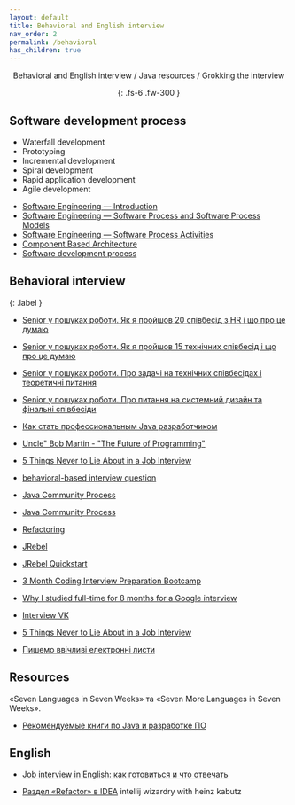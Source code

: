 ```yaml
---
layout: default
title: Behavioral and English interview
nav_order: 2
permalink: /behavioral
has_children: true
---
```

<div align="center" markdown="1">
Behavioral and English interview / Java resources / Grokking the interview

{: .fs-6 .fw-300 }
</div>

## Software development process
*  Waterfall development
*  Prototyping
*  Incremental development
*  Spiral development
*  Rapid application development
*  Agile development

- [Software Engineering — Introduction](https://medium.com/omarelgabrys-blog/software-engineering-introduction-part-1-b79238ec97ee)
- [Software Engineering — Software Process and Software Process Models](https://medium.com/omarelgabrys-blog/software-engineering-software-process-and-software-process-models-part-2-4a9d06213fdc)
- [Software Engineering — Software Process Activities](https://medium.com/omarelgabrys-blog/software-engineering-process-activities-part-3-ca1ef6818fd6)
- [Component Based Architecture](https://medium.com/omarelgabrys-blog/component-based-architecture-3c3c23c7e348)
- [Software development process](https://en.wikipedia.org/wiki/Software_development_process)

## Behavioral interview
{: .label }

- [Senior у пошуках роботи. Як я пройшов 20 співбесід з HR і що про це думаю](https://dou.ua/lenta/articles/job-for-senior-1/?from=similar_posts)
- [Senior у пошуках роботи. Як я пройшов 15 технічних співбесід і що про це думаю](https://dou.ua/lenta/articles/job-for-senior-2/)
- [Senior у пошуках роботи. Про задачі на технічних співбесідах і теоретичні питання](https://dou.ua/lenta/articles/job-for-senior-3/?from=similar_posts)
- [Senior у пошуках роботи. Про питання на системний дизайн та фінальні співбесіди](https://dou.ua/lenta/articles/job-for-senior-4/?from=similar_posts)

- [Как стать профессиональным Java разработчиком](https://www.youtube.com/watch?t=1036&v=ft0Nj8Cm9kk&feature=youtu.be)
- [Uncle" Bob Martin - "The Future of Programming"](https://www.youtube.com/watch?t=4506&v=ecIWPzGEbFc&feature=youtu.be)

- [5 Things Never to Lie About in a Job Interview](https://insights.dice.com/2019/04/17/5-things-never-lie-job-interview/)
- [behavioral-based interview question ](https://www.vawizard.org/wiz-pdf/STAR_Method_Interviews.pdf)

- [Java Community Process](https://uk.wikipedia.org/wiki/Java_Community_Process)
- [Java Community Process](https://jcp.org/en/jsr/all?sortBy=date)
- [Refactoring](https://refactoring.com/)
- [JRebel](https://habr.com/ru/post/135633/)
- [JRebel Quickstart](https://habr.com/ru/post/135922/)


- [3 Month Coding Interview Preparation Bootcamp](https://medium.com/educative/3-month-coding-interview-bootcamp-904422926ce8)
- [Why I studied full-time for 8 months for a Google interview](https://www.freecodecamp.org/news/why-i-studied-full-time-for-8-months-for-a-google-interview-cc662ce9bb13/)
- [Interview VK](https://vk.com/@11156765-kak-ya-intervu-prohodila)

- [5 Things Never to Lie About in a Job Interview](https://habr.com/ru/post/476916/)

- [Пишемо ввічливі електронні листи](https://dou.ua/lenta/columns/online-etiquette-polite-emails/?from=fb-repost&fbclid=IwAR0IazR5Xbtn3s6vYSxZo-DJxdDCpYlUl89llLFe_8PJwcgBFu74bvcKvKo)

## Resources

«Seven Languages in Seven Weeks» та «Seven More Languages in Seven Weeks».
- [Рекомендуемые книги по Java и разработке ПО](https://javaops.ru/view/books)

## English

- [Job interview in English: как готовиться и что отвечать](https://dou.ua/lenta/articles/interview-in-english/)


- [Раздел «Refactor» в IDEA](https://habr.com/ru/post/530360/)
intellij wizardry with heinz kabutz
